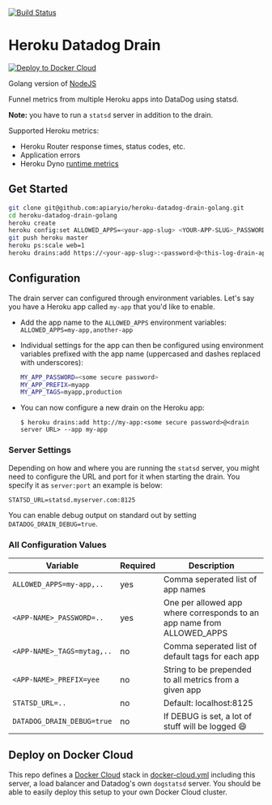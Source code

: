 [![Build Status](https://travis-ci.org/apiaryio/heroku-datadog-drain-golang.svg?branch=master)](https://travis-ci.org/apiaryio/heroku-datadog-drain-golang)

# Heroku Datadog Drain

[![Deploy to Docker Cloud](https://files.cloud.docker.com/images/deploy-to-dockercloud.svg)](https://cloud.docker.com/stack/deploy/?repo=https://github.com/elbaschid/heroku-datadog-drain-golang)

Golang version of [NodeJS](https://github.com/ozinc/heroku-datadog-drain)

Funnel metrics from multiple Heroku apps into DataDog using statsd.

**Note:** you have to run a `statsd` server in addition to the drain.

Supported Heroku metrics:
- Heroku Router response times, status codes, etc.
- Application errors
- Heroku Dyno [runtime metrics](https://devcenter.heroku.com/articles/log-runtime-metrics)

## Get Started

```bash
git clone git@github.com:apiaryio/heroku-datadog-drain-golang.git
cd heroku-datadog-drain-golang
heroku create
heroku config:set ALLOWED_APPS=<your-app-slug> <YOUR-APP-SLUG>_PASSWORD=<password>
git push heroku master
heroku ps:scale web=1
heroku drains:add https://<your-app-slug>:<password>@<this-log-drain-app-slug>.herokuapp.com/ --app <your-app-slug>
```

## Configuration

The drain server can configured through environment variables. Let's say you have a Heroku app called `my-app` that you'd like to enable.

* Add the app name to the `ALLOWED_APPS` environment variables: `ALLOWED_APPS=my-app,another-app`

* Individual settings for the app can then be configured using environment variables prefixed with the app name (uppercased and dashes replaced with underscores):

	```sh
	MY_APP_PASSWORD=<some secure password>
	MY_APP_PREFIX=myapp
	MY_APP_TAGS=myapp,production
	```
* You can now configure a new drain on the Heroku app:	
	```
	$ heroku drains:add http://my-app:<some secure password>@<drain server URL> --app my-app
	``` 
	
### Server Settings

Depending on how and where you are running the `statsd` server, you might need to configure the URL and port for it when starting the drain. You specify it as `server:port` an example is below:

```
STATSD_URL=statsd.myserver.com:8125
```

You can enable debug output on standard out by setting `DATADOG_DRAIN_DEBUG=true`.
	
### All Configuration Values

| Variable                   | Required | Description                                  |
|----------------------------|----------|----------------------------------------------|
| `ALLOWED_APPS=my-app,..`   | yes      | Comma seperated list of app names            |
| `<APP-NAME>_PASSWORD=..`   | yes      | One per allowed app where <APP-NAME> corresponds to an app name from ALLOWED_APPS |
| `<APP-NAME>_TAGS=mytag,..` | no       | Comma seperated list of default tags for each app |
| `<APP-NAME>_PREFIX=yee`    | no       | String to be prepended to all metrics from a given app |
| `STATSD_URL=..`            | no       | Default: localhost:8125 |
| `DATADOG_DRAIN_DEBUG=true` | no       | If DEBUG is set, a lot of stuff will be logged 😄 |


## Deploy on Docker Cloud

This repo defines a [Docker Cloud](https://cloud.docker.com) stack in [docker-cloud.yml](./docker-cloud.yml) including this server, a load balancer and Datadog's own `dogstatsd` server. You should be able to easily deploy this setup to your own Docker Cloud cluster. 